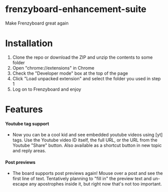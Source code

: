 # frenzyboard-enhancement-suite
Make Frenzyboard great again

# Installation
1. Clone the repo or download the ZIP and unzip the contents to some folder
2. Open "chrome://extensions" in Chrome
3. Check the "Developer mode" box at the top of the page
4. Click "Load unpacked extension" and select the folder you used in step 1
5. Log on to Frenzyboard and enjoy

# Features
#### Youtube tag support
* Now you can be a cool kid and see embedded youtube videos using [yt] tags. Use the Youtube video ID itself, the full URL, or the URL from the Youtube "Share" button. Also available as a shortcut button in new topic and reply areas.

#### Post previews
* The board supports post previews again! Mouse over a post and see the first line of text. Tentatively planning to "fill in" the preview text and un-escape any apostrophes inside it, but right now that's not too important.
